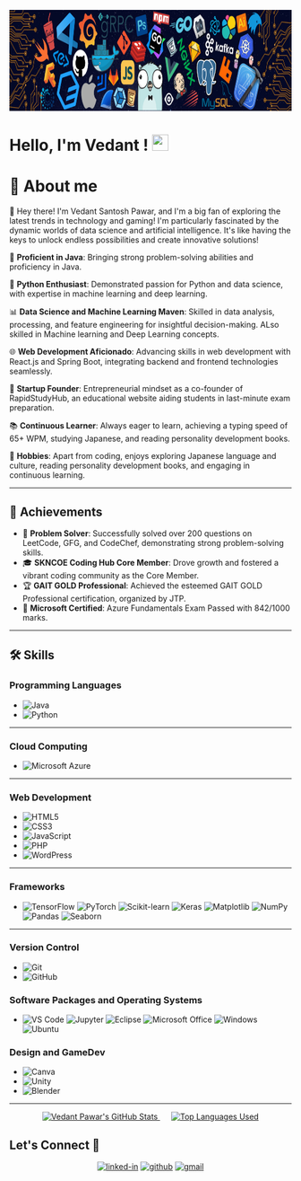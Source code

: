 <p align="center"><img src="https://github.com/abhinav-bohra/abhinav-bohra/blob/main/header.png" width="1380px" height="180px"></p>

# Hello, I'm Vedant ! <img src="https://media.giphy.com/media/hvRJCLFzcasrR4ia7z/giphy.gif" width="29px" height="29px">

# 🚀 About me
👋 Hey there! I'm Vedant Santosh Pawar, and I'm a big fan of exploring the latest trends in technology and gaming! I'm particularly fascinated by the dynamic worlds of data science and artificial intelligence. It's like having the keys to unlock endless possibilities and create innovative solutions!

💼 **Proficient in Java**: Bringing strong problem-solving abilities and proficiency in Java.

🐍 **Python Enthusiast**: Demonstrated passion for Python and data science, with expertise in machine learning and deep learning.

📊 **Data Science and Machine Learning Maven**: Skilled in data analysis, processing, and feature engineering for insightful decision-making. ALso skilled in Machine learning and Deep Learning concepts.

🌐 **Web Development Aficionado**: Advancing skills in web development with React.js and Spring Boot, integrating backend and frontend technologies seamlessly.

🚀 **Startup Founder**: Entrepreneurial mindset as a co-founder of RapidStudyHub, an educational website aiding students in last-minute exam preparation.

📚 **Continuous Learner**: Always eager to learn, achieving a typing speed of 65+ WPM, studying Japanese, and reading personality development books.

🎨 **Hobbies**: Apart from coding, enjoys exploring Japanese language and culture, reading personality development books, and engaging in continuous learning.

<hr>

## 🏅 Achievements

- 🤝 **Problem Solver**: Successfully solved over 200 questions on LeetCode, GFG, and CodeChef, demonstrating strong problem-solving skills.
- 🎓 **SKNCOE Coding Hub Core Member**: Drove growth and fostered a vibrant coding community as the Core Member.
- 🏆 **GAIT GOLD Professional**: Achieved the esteemed GAIT GOLD Professional certification, organized by JTP.
- 💼 **Microsoft Certified**: Azure Fundamentals Exam Passed with 842/1000 marks.

<hr>

## 🛠️ Skills

### Programming Languages
- ![Java](https://img.shields.io/badge/Java-ED8B00?style=for-the-badge&logo=java&logoColor=white)
- ![Python](https://img.shields.io/badge/Python-3776AB?style=for-the-badge&logo=python&logoColor=white)

<hr>

### Cloud Computing
- ![Microsoft Azure](https://img.shields.io/badge/Microsoft_Azure-0089D6?style=for-the-badge&logo=microsoft-azure&logoColor=white)

<hr>

### Web Development
- ![HTML5](https://img.shields.io/badge/HTML5-E34F26?style=for-the-badge&logo=html5&logoColor=white)
- ![CSS3](https://img.shields.io/badge/CSS3-1572B6?style=for-the-badge&logo=css3&logoColor=white)
- ![JavaScript](https://img.shields.io/badge/JavaScript-F7DF1E?style=for-the-badge&logo=javascript&logoColor=black)
- ![PHP](https://img.shields.io/badge/PHP-777BB4?style=for-the-badge&logo=php&logoColor=white)
- ![WordPress](https://img.shields.io/badge/WordPress-%23117AC9.svg?style=for-the-badge&logo=WordPress&logoColor=white)

<hr>

### Frameworks
- ![TensorFlow](https://img.shields.io/badge/TensorFlow-FF6F00?style=for-the-badge&logo=tensorflow&logoColor=white)
![PyTorch](https://img.shields.io/badge/PyTorch-EE4C2C?style=for-the-badge&logo=pytorch&logoColor=white)
![Scikit-learn](https://img.shields.io/badge/Scikit_Learn-F7931E?style=for-the-badge&logo=scikit-learn&logoColor=white)
![Keras](https://img.shields.io/badge/Keras-D00000?style=for-the-badge&logo=keras&logoColor=white)
![Matplotlib](https://img.shields.io/badge/Matplotlib-3776AB?style=for-the-badge&logo=matplotlib&logoColor=white)
![NumPy](https://img.shields.io/badge/NumPy-013243?style=for-the-badge&logo=numpy&logoColor=white)
![Pandas](https://img.shields.io/badge/Pandas-150458?style=for-the-badge&logo=pandas&logoColor=white)
![Seaborn](https://img.shields.io/badge/Seaborn-4EAE4E?style=for-the-badge&logo=seaborn&logoColor=white)

<hr>


### Version Control
- ![Git](https://img.shields.io/badge/Git-F05032?style=for-the-badge&logo=git&logoColor=white)
- ![GitHub](https://img.shields.io/badge/GitHub-181717?style=for-the-badge&logo=github&logoColor=white)

### Software Packages and Operating Systems
- ![VS Code](https://img.shields.io/badge/VS_Code-007ACC?style=for-the-badge&logo=visual-studio-code&logoColor=white)
![Jupyter](https://img.shields.io/badge/Jupyter-F37626?style=for-the-badge&logo=jupyter&logoColor=white)
![Eclipse](https://img.shields.io/badge/Eclipse-2C2255?style=for-the-badge&logo=eclipse&logoColor=white)
![Microsoft Office](https://img.shields.io/badge/Microsoft_Office-D83B01?style=for-the-badge&logo=microsoft-office&logoColor=white)
![Windows](https://img.shields.io/badge/Windows-0078D6?style=for-the-badge&logo=windows&logoColor=white)
![Ubuntu](https://img.shields.io/badge/Ubuntu-E95420?style=for-the-badge&logo=ubuntu&logoColor=white)

### Design and GameDev
- ![Canva](https://img.shields.io/badge/Canva-00C4CC?style=for-the-badge&logo=canva&logoColor=white)
- ![Unity](https://img.shields.io/badge/Unity-000000?style=for-the-badge&logo=unity&logoColor=white)
- ![Blender](https://img.shields.io/badge/Blender-F5792A?style=for-the-badge&logo=blender&logoColor=white)

<hr>

<div align="center">
  <a href="https://github.com/VedantPawar19" target="_blank" rel="noopener noreferrer" style="padding: 10px;">
    <img src="https://github-readme-stats.vercel.app/api?username=VedantPawar19&show_icons=true&theme=dark&hide_border=true&count_private=true" alt="Vedant Pawar's GitHub Stats" style="width: auto; height: 200px;">
  </a>

  <a href="https://github.com/VedantPawar19?tab=repositories" target="_blank" rel="noopener noreferrer" style="padding: 10px;">
    <img src="https://github-readme-stats.vercel.app/api/top-langs/?username=VedantPawar19&layout=compact&theme=dark&hide_border=true" alt="Top Languages Used" style="width: auto; height: 200px;">
  </a>
</div>

## Let's Connect 🤝 <br>

<div align="center">
  
[![linked-in](https://img.shields.io/badge/Linked_In-0077B5?style=for-the-badge&logo=LinkedIn&logoColor=white)](https://www.linkedin.com/in/VedantPawar1910/)
[![github](https://img.shields.io/badge/GitHub-000000?style=for-the-badge&logo=GitHub&logoColor=white)](https://github.com/VedantPawar19)
[![gmail](https://img.shields.io/badge/Gmail-D14836?style=for-the-badge&logo=Gmail&logoColor=white)](mailto:vedantspawar1910@gmail.com)

</div>
